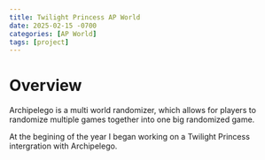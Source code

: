 ```yaml
---
title: Twilight Princess AP World
date: 2025-02-15 -0700
categories: [AP World]
tags: [project]
---
```


# Overview

Archipelego is a multi world randomizer, which allows for players to randomize multiple games together into one big randomized game.

At the begining of the year I began working on a Twilight Princess intergration with Archipelego. 

# 

